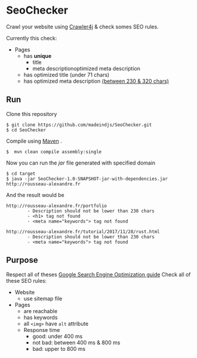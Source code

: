# SeoChecker

Crawl your website using [Crawler4j][crwaler4j] & check somes SEO rules. 

Currently this check:

- Pages
    - has **unique**
        - title
        - meta descriptionoptimized meta description
    - has optimized title (under 71 chars)
    - has optimized meta description [(between 230 & 320 chars)](https://moz.com/blog/googles-longer-snippets)


## Run

Clone this repository 

    $ git clone https://github.com/madeindjs/SeoChecker.git
    $ cd SeoChecker

Compile using [Maven](http://maven.apache.org/) .

    $  mvn clean compile assembly:single

Now you can run the *jar* file generated with specified domain

    $ cd target
    $ java -jar SeoChecker-1.0-SNAPSHOT-jar-with-dependencies.jar http://rousseau-alexandre.fr

And the result would be

    http://rousseau-alexandre.fr/portfolio
            - Description should not be lower than 230 chars
            - <h1> tag not found
            - <meta name="keywords"> tag not found

    http://rousseau-alexandre.fr/tutorial/2017/11/28/rust.html
            - Description should not be lower than 230 chars
            - <meta name="keywords"> tag not found

## Purpose

Respect all of theses [Google Search Engine Optimization guide][google-guide]
Check all of these SEO rules:

- Website
    - use sitemap file
- Pages
    - are reachable
    - has keywords
    - all `<img>` have `alt` attribute
    - Response time
        - good: under 400 ms
        - not bad: between 400 ms & 800 ms
        - bad: upper to 800 ms

[crwaler4j]: https://github.com/yasserg/crawler4j
[google-guide]: http://static.googleusercontent.com/media/www.google.com/fr//webmasters/docs/search-engine-optimization-starter-guide.pdf